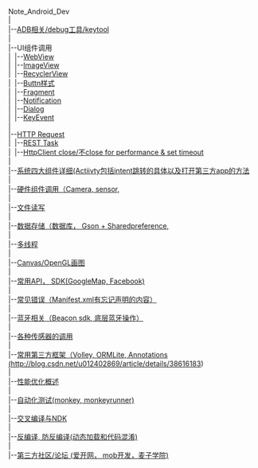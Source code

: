 Note_Android_Dev<br>
|<br>
|--<a href="https://github.com/richthofen911/Note_Android_Dev/blob/master/ADB%E7%9B%B8%E5%85%B3%26Debug%E5%B7%A5%E5%85%B7%26Keytool">ADB相关/debug工具/keytool</a><br>
|<br>
|--UI组件调用<br>
|&nbsp;&nbsp;|--<a href="https://github.com/richthofen911/Note_Android_Dev/blob/master/UI%E7%BB%84%E4%BB%B6%E8%B0%83%E7%94%A8_WebView">WebView</a><br>
|&nbsp;&nbsp;|--<a href="https://github.com/richthofen911/Note_Android_Dev/blob/master/UI%E7%BB%84%E4%BB%B6%E8%B0%83%E7%94%A8_ImageView">ImageView</a><br>
|&nbsp;&nbsp;|--<a href="https://github.com/richthofen911/Note_Android_Dev/blob/master/UI%E7%BB%84%E4%BB%B6%E8%B0%83%E7%94%A8_RecyclerView">RecyclerView</a><br>
|&nbsp;&nbsp;|--<a href="https://github.com/richthofen911/Note_Android_Dev/blob/master/UI%E7%BB%84%E4%BB%B6%E8%B0%83%E7%94%A8_Button%E6%A0%B7%E5%BC%8F">Buttn样式</a><br>
|&nbsp;&nbsp;|--<a href="https://github.com/richthofen911/Note_Android_Dev/blob/master/UI%E7%BB%84%E4%BB%B6%E8%B0%83%E7%94%A8_Fragment">Fragment</a><br>
|&nbsp;&nbsp;|--<a href="https://github.com/richthofen911/Note_Android_Dev/blob/master/UI%E7%BB%84%E4%BB%B6%E8%B0%83%E7%94%A8_Notification">Notification</a><br>
|&nbsp;&nbsp;|--<a href="https://github.com/richthofen911/Note_Android_Dev/blob/master/UI%E7%BB%84%E4%BB%B6%E8%B0%83%E7%94%A8_Dialog">Dialog</a><br>
|&nbsp;&nbsp;|--<a href="https://github.com/richthofen911/Note_Android_Dev/blob/master/UI%E7%BB%84%E4%BB%B6%E8%B0%83%E7%94%A8_KeyEvent">KeyEvent</a><br>
|<br>
|--<a href="http://www.w3schools.com">HTTP Request</a><br>
|&nbsp;&nbsp;|--<a href="">REST Task</a><br>
|&nbsp;&nbsp;|--<a href="">HttpClient close/不close for performance & set timeout</a><br>
|<br>
|--<a href="http://www.w3schools.com">系统四大组件详细(Actiivty包括intent跳转的具体以及打开第三方app的方法</a><br>
|<br>
|--<a href="http://www.w3schools.com">硬件组件调用（Camera, sensor,</a><br>
|<br>
|--<a href="http://www.w3schools.com">文件读写</a><br>
|<br>
|--<a href="http://www.w3schools.com">数据存储（数据库， Gson + Sharedpreference,</a><br>
|<br>
|--<a href="http://www.w3schools.com">多线程</a><br>
|<br>
|--<a href="http://www.w3schools.com">Canvas/OpenGL画图</a><br>
|<br>
|--<a href="http://www.w3schools.com">常用API， SDK(GoogleMap, Facebook)</a><br>
|<br>
|--<a href="http://www.w3schools.com">常见错误（Manifest.xml有忘记声明的内容）</a><br>
|<br>
|--<a href="http://www.w3schools.com">蓝牙相关（Beacon sdk, 底层蓝牙操作）</a><br>
|<br>
|--<a href="http://www.w3schools.com">各种传感器的调用</a><br>
|<br>
|--<a href="http://www.w3schools.com">常用第三方框架（Volley, ORMLite, Annotations (http://blog.csdn.net/u012402869/article/details/38616183) </a><br>
|<br>
|--<a href="http://www.w3schools.com">性能优化概述</a><br>
|<br>
|--<a href="http://www.w3schools.com">自动化测试(monkey,  monkeyrunner)</a><br>
|<br>
|--<a href="http://www.w3schools.com">交叉编译与NDK</a><br>
|<br>
|--<a href="http://www.w3schools.com">反编译, 防反编译(动态加载和代码混淆)</a><br>
|<br>
|--<a href="http://www.w3schools.com">第三方社区/论坛  (爱开网， mob开发，麦子学院)</a><br>

